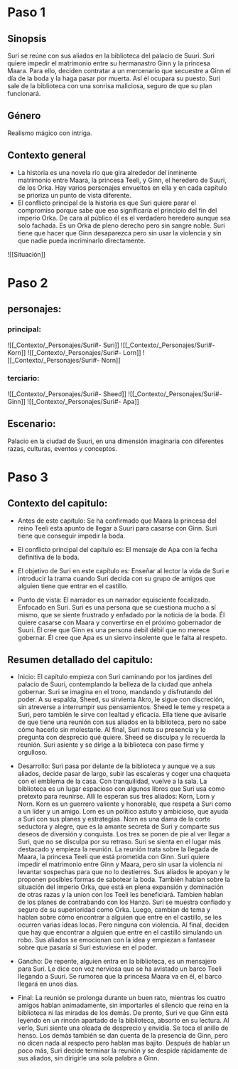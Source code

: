 # Paso 1

## Sinopsis

Suri se reúne con sus aliados en la biblioteca del palacio de Suuri. Suri quiere impedir el matrimonio entre su hermanastro Ginn y la princesa Maara.
Para ello, deciden contratar a un mercenario que secuestre a Ginn el día de la boda y la haga pasar por muerta. Así él ocupara su puesto. Suri sale de la biblioteca con una sonrisa maliciosa, seguro de que su plan funcionará.
## Género
Realismo mágico con intriga.
## Contexto general
- La historia es una novela río que gira alrededor del inminente matrimonio entre Maara, la princesa Teeli, y Ginn, el heredero de Suuri, de los Orka. Hay varios personajes envueltos en ella y en cada capítulo se prioriza un punto de vista diferente.
- El conflicto principal de la historia es que Suri quiere parar el compromiso porque sabe que eso significaría el principio del fin del imperio Orka. De cara al público él es el verdadero heredero aunque sea solo fachada. Es un Orka de pleno derecho pero sin sangre noble. Suri tiene que hacer que Ginn desaparezca pero sin usar la violencia y sin que nadie pueda incriminarlo directamente.

![[Situación]]
# Paso 2
## personajes:
### principal:

![[_Contexto/_Personajes/Suri#- Suri]]
![[_Contexto/_Personajes/Suri#- Korn]]
![[_Contexto/_Personajes/Suri#- Lorn]]
![[_Contexto/_Personajes/Suri#- Norn]]
### terciario:

![[_Contexto/_Personajes/Suri#- Sheed]]
![[_Contexto/_Personajes/Suri#- Ginn]]
![[_Contexto/_Personajes/Suri#- Apa]]
## Escenario:

Palacio en la ciudad de Suuri, en una dimensión imaginaria con diferentes razas, culturas, eventos y conceptos.

# Paso 3

## Contexto del capitulo:

-   Antes de este capítulo: Se ha confirmado que Maara la princesa del reino Teeli esta apunto de llegar a Suuri para casarse con Ginn. Suri tiene que conseguir impedir la boda.

-  El conflicto principal del capítulo es: El mensaje de Apa con la fecha definitiva de la boda.

-   El objetivo de Suri en este capítulo es: Enseñar al lector la vida de Suri e introducir la trama cuando Suri decida con su grupo de amigos que alguien tiene que entrar en el castillo.

- Punto de vista: El narrador es un narrador equisciente focalizado. Enfocado en Suri. Suri es una persona que se cuestiona mucho a sí mismo, que se siente frustrado y enfadado por la noticia de la boda. Él quiere casarse con Maara y convertirse en el próximo gobernador de Suuri. Él cree que Ginn es una persona debil débil que no merece gobernar. Él cree que Apa es un siervo insolente que le falta al respeto.
## Resumen detallado del capitulo:

- Inicio: El capítulo empieza con Suri caminando por los jardines del palacio de Suuri, contemplando la belleza de la ciudad que anhela gobernar. Suri se imagina en el trono, mandando y disfrutando del poder. A su espalda, Sheed, su sirvienta Akro, le sigue con discreción, sin atreverse a interrumpir sus pensamientos. Sheed le teme y respeta a Suri, pero también le sirve con lealtad y eficacia. Ella tiene que avisarle de que tiene una reunión con sus aliados en la biblioteca, pero no sabe cómo hacerlo sin molestarle. Al final, Suri nota su presencia y le pregunta con desprecio qué quiere. Sheed se disculpa y le recuerda la reunión. Suri asiente y se dirige a la biblioteca con paso firme y orgulloso.

- Desarrollo: Suri pasa por delante de la biblioteca y aunque ve a sus aliados, decide pasar de largo, subir las escaleras y coger una chaqueta con el emblema de la casa. Con tranquilidad, vuelve a la sala. La biblioteca es un lugar espacioso con algunos libros que Suri usa como pretexto para reunirse. Allí le esperan sus tres aliados: Korn, Lorn y Norn. Korn es un guerrero valiente y honorable, que respeta a Suri como a un líder y un amigo. Lorn es un político astuto y ambicioso, que ayuda a Suri con sus planes y estrategias. Norn es una dama de la corte seductora y alegre, que es la amante secreta de Suri y comparte sus deseos de diversión y conquista. Los tres se ponen de pie al ver llegar a Suri, que no se disculpa por su retraso. Suri se sienta en el lugar más destacado y empieza la reunión. La reunión trata sobre la llegada de Maara, la princesa Teeli que está prometida con Ginn. Suri quiere impedir el matrimonio entre Ginn y Maara, pero sin usar la violencia ni levantar sospechas para que no lo destierres. Sus aliados le apoyan y le proponen posibles formas de sabotear la boda. También hablan sobre la situación del imperio Orka, que está en plena expansión y dominación de otras razas y la union con los Teeli les beneficiará. Tambien hablan de los planes de contrabando con los Hanzo. Suri se muestra confiado y seguro de su superioridad como Orka. Luego, cambian de tema y hablan sobre cómo encontrar a alguien que entre en el castillo, se les ocurren varias ideas locas. Pero ninguna con violencia. Al final, deciden que hay que encontrar a alguien que entre en el castillo simulando un robo. Sus aliados se emocionan con la idea y empiezan a fantasear sobre que pasaría si Suri estuviese en el poder.

- Gancho: De repente, alguien entra en la biblioteca, es un mensajero para Suri. Le dice con voz nerviosa que se ha avistado un barco Teeli llegando a Suuri. Se rumorea que la princesa Maara va en él, el barco llegará en unos días.

- Final: La reunión se prolonga durante un buen rato, mientras los cuatro amigos hablan animadamente, sin importarles el silencio que reina en la biblioteca ni las miradas de los demás. De pronto, Suri ve que Ginn está leyendo en un rincón apartado de la biblioteca, absorto en su lectura. Al verlo, Suri siente una oleada de desprecio y envidia. Se toca el anillo de henso. Los demás también se dan cuenta de la presencia de Ginn, pero no dicen nada al respecto pero hablan mas bajito. Después de hablar un poco más, Suri decide terminar la reunión y se despide rápidamente de sus aliados, sin dirigirle una sola palabra a Ginn.